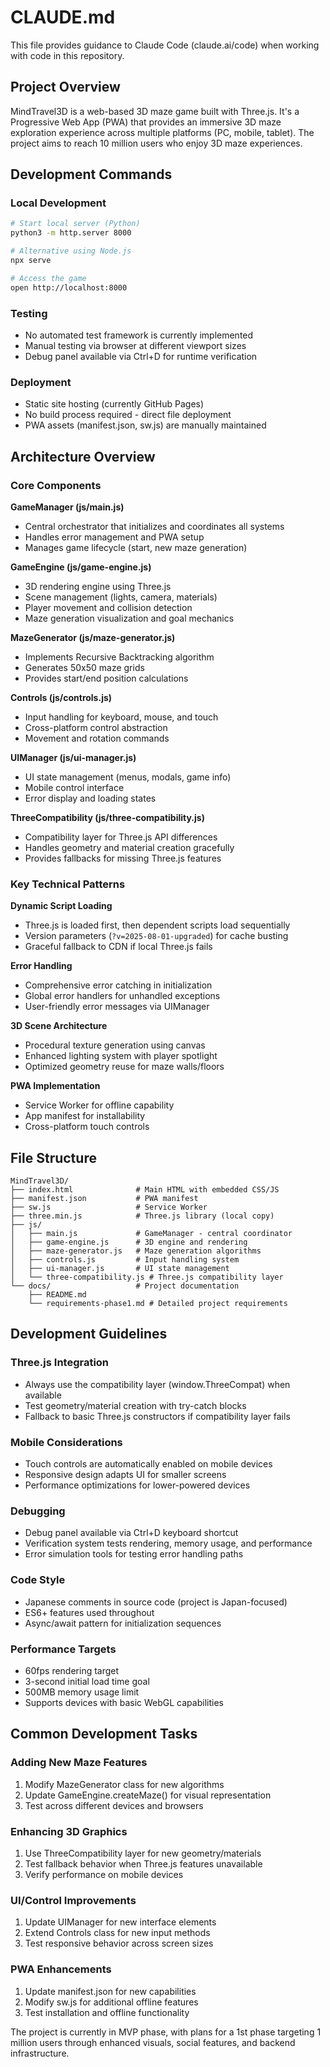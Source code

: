 # CLAUDE.md

This file provides guidance to Claude Code (claude.ai/code) when working with code in this repository.

## Project Overview

MindTravel3D is a web-based 3D maze game built with Three.js. It's a Progressive Web App (PWA) that provides an immersive 3D maze exploration experience across multiple platforms (PC, mobile, tablet). The project aims to reach 10 million users who enjoy 3D maze experiences.

## Development Commands

### Local Development
```bash
# Start local server (Python)
python3 -m http.server 8000

# Alternative using Node.js
npx serve

# Access the game
open http://localhost:8000
```

### Testing
- No automated test framework is currently implemented
- Manual testing via browser at different viewport sizes
- Debug panel available via Ctrl+D for runtime verification

### Deployment
- Static site hosting (currently GitHub Pages)
- No build process required - direct file deployment
- PWA assets (manifest.json, sw.js) are manually maintained

## Architecture Overview

### Core Components

**GameManager (js/main.js)**
- Central orchestrator that initializes and coordinates all systems
- Handles error management and PWA setup
- Manages game lifecycle (start, new maze generation)

**GameEngine (js/game-engine.js)**
- 3D rendering engine using Three.js
- Scene management (lights, camera, materials)
- Player movement and collision detection
- Maze generation visualization and goal mechanics

**MazeGenerator (js/maze-generator.js)**
- Implements Recursive Backtracking algorithm
- Generates 50x50 maze grids
- Provides start/end position calculations

**Controls (js/controls.js)**
- Input handling for keyboard, mouse, and touch
- Cross-platform control abstraction
- Movement and rotation commands

**UIManager (js/ui-manager.js)**
- UI state management (menus, modals, game info)
- Mobile control interface
- Error display and loading states

**ThreeCompatibility (js/three-compatibility.js)**
- Compatibility layer for Three.js API differences
- Handles geometry and material creation gracefully
- Provides fallbacks for missing Three.js features

### Key Technical Patterns

**Dynamic Script Loading**
- Three.js is loaded first, then dependent scripts load sequentially
- Version parameters (`?v=2025-08-01-upgraded`) for cache busting
- Graceful fallback to CDN if local Three.js fails

**Error Handling**
- Comprehensive error catching in initialization
- Global error handlers for unhandled exceptions
- User-friendly error messages via UIManager

**3D Scene Architecture**
- Procedural texture generation using canvas
- Enhanced lighting system with player spotlight
- Optimized geometry reuse for maze walls/floors

**PWA Implementation**
- Service Worker for offline capability
- App manifest for installability
- Cross-platform touch controls

## File Structure
```
MindTravel3D/
├── index.html              # Main HTML with embedded CSS/JS
├── manifest.json           # PWA manifest
├── sw.js                   # Service Worker
├── three.min.js            # Three.js library (local copy)
├── js/
│   ├── main.js             # GameManager - central coordinator
│   ├── game-engine.js      # 3D engine and rendering
│   ├── maze-generator.js   # Maze generation algorithms
│   ├── controls.js         # Input handling system
│   ├── ui-manager.js       # UI state management
│   └── three-compatibility.js # Three.js compatibility layer
└── docs/                   # Project documentation
    ├── README.md
    └── requirements-phase1.md # Detailed project requirements
```

## Development Guidelines

### Three.js Integration
- Always use the compatibility layer (window.ThreeCompat) when available
- Test geometry/material creation with try-catch blocks
- Fallback to basic Three.js constructors if compatibility layer fails

### Mobile Considerations
- Touch controls are automatically enabled on mobile devices
- Responsive design adapts UI for smaller screens
- Performance optimizations for lower-powered devices

### Debugging
- Debug panel available via Ctrl+D keyboard shortcut
- Verification system tests rendering, memory usage, and performance
- Error simulation tools for testing error handling paths

### Code Style
- Japanese comments in source code (project is Japan-focused)
- ES6+ features used throughout
- Async/await pattern for initialization sequences

### Performance Targets
- 60fps rendering target
- 3-second initial load time goal
- 500MB memory usage limit
- Supports devices with basic WebGL capabilities

## Common Development Tasks

### Adding New Maze Features
1. Modify MazeGenerator class for new algorithms
2. Update GameEngine.createMaze() for visual representation
3. Test across different devices and browsers

### Enhancing 3D Graphics
1. Use ThreeCompatibility layer for new geometry/materials
2. Test fallback behavior when Three.js features unavailable
3. Verify performance on mobile devices

### UI/Control Improvements
1. Update UIManager for new interface elements
2. Extend Controls class for new input methods
3. Test responsive behavior across screen sizes

### PWA Enhancements
1. Update manifest.json for new capabilities
2. Modify sw.js for additional offline features
3. Test installation and offline functionality

The project is currently in MVP phase, with plans for a 1st phase targeting 1 million users through enhanced visuals, social features, and backend infrastructure.